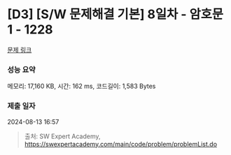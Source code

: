 # [D3] [S/W 문제해결 기본] 8일차 - 암호문1 - 1228 

[문제 링크](https://swexpertacademy.com/main/code/problem/problemDetail.do?contestProbId=AV14w-rKAHACFAYD) 

### 성능 요약

메모리: 17,160 KB, 시간: 162 ms, 코드길이: 1,583 Bytes

### 제출 일자

2024-08-13 16:57



> 출처: SW Expert Academy, https://swexpertacademy.com/main/code/problem/problemList.do